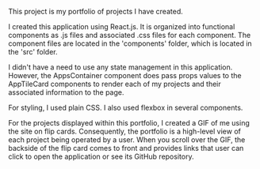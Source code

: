 This project is my portfolio of projects I have created. 

I created this application using React.js. It is organized into functional components as .js files and associated .css files for each component. The component files are located in the 'components' folder, which is located in the 'src' folder.

I didn't have a need to use any state management in this application. However, the AppsContainer component does pass props values to the AppTileCard components to render each of my projects and their associated information to the page.

For styling, I used plain CSS. I also used flexbox in several components.

For the projects displayed within this portfolio, I created a GIF of me using the site on flip cards. Consequently, the portfolio is a high-level view of each project being operated by a user. When you scroll over the GIF, the backside of the flip card comes to front and provides links that user can click to open the application or see its GitHub repository.
